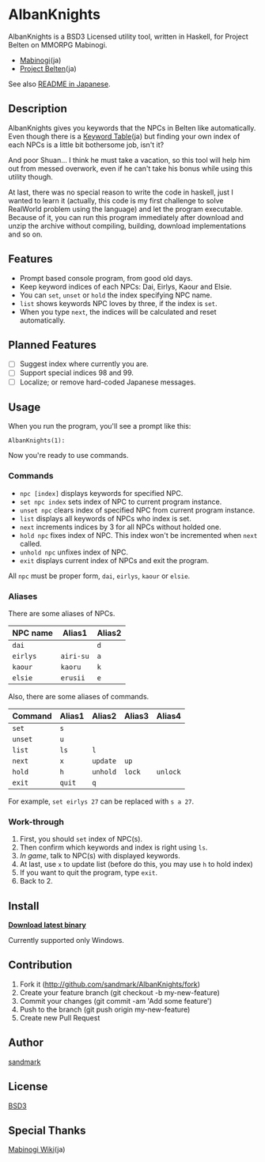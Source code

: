 AlbanKnights
============

AlbanKnights is a BSD3 Licensed utility tool, written in Haskell, for Project Belten on MMORPG Mabinogi.

* [Mabinogi](http://mabinogi.nexon.co.jp/)(ja)
* [Project Belten](http://mabinogi.wikiwiki.jp/?%A5%AF%A5%A8%A5%B9%A5%C8%2F%C6%C3%CA%CC%C8%C9)(ja)

See also [README in Japanese](README.ja.md).

## Description
AlbanKnights gives you keywords that the NPCs in Belten like automatically. Even though there is a [Keyword Table](http://mabinogi.wikiwiki.jp/?%BB%E4%A4%CE%B5%B3%BB%CE%C3%C4%B2%F1%CF%C3%A5%C6%A1%BC%A5%D6%A5%EB)(ja) but finding your own index of each NPCs is a little bit bothersome job, isn't it?

And poor Shuan... I think he must take a vacation, so this tool will help him out from messed overwork, even if he can't take his bonus while using this utility though.

At last, there was no special reason to write the code in haskell, just I wanted to learn it (actually, this code is my first challenge to solve RealWorld problem using the language) and let the program executable. Because of it, you can run this program immediately after download and unzip the archive without compiling, building, download implementations and so on.

## Features
* Prompt based console program, from good old days.
* Keep keyword indices of each NPCs: Dai, Eirlys, Kaour and Elsie.
* You can `set`, `unset` or `hold` the index specifying NPC name.
* `list` shows keywords NPC loves by three, if the index is `set`.
* When you type `next`, the indices will be calculated and reset automatically.

## Planned Features
- [ ] Suggest index where currently you are.
- [ ] Support special indices 98 and 99.
- [ ] Localize; or remove hard-coded Japanese messages.

## Usage
When you run the program, you'll see a prompt like this:

`AlbanKnights(1): `

Now you're ready to use commands.

### Commands
* `npc [index]` displays keywords for specified NPC.
* `set npc index` sets index of NPC to current program instance.
* `unset npc` clears index of specified NPC from current program instance.
* `list` displays all keywords of NPCs who index is set.
* `next` increments indices by 3 for all NPCs without holded one.
* `hold npc` fixes index of NPC. This index won't be incremented when `next` called.
* `unhold npc` unfixes index of NPC.
* `exit` displays current index of NPCs and exit the program.

All `npc` must be proper form, `dai`, `eirlys`, `kaour` or `elsie`.

### Aliases
There are some aliases of NPCs.

NPC name | Alias1    | Alias2
-------- | --------- | ------
`dai`    |           | `d`
`eirlys` | `airi-su` | `a`
`kaour`  | `kaoru`   | `k`
`elsie`  | `erusii`  | `e`

Also, there are some aliases of commands.

Command | Alias1 | Alias2 | Alias3 | Alias4
------- | ------ | ------ | ------ | ------
`set`   | `s`
`unset` | `u`
`list`  | `ls`   | `l`
`next`  | `x`    | `update` | `up`
`hold`  | `h`    | `unhold` | `lock` | `unlock`
`exit`  | `quit` | `q`

For example, `set eirlys 27` can be replaced with `s a 27`.

### Work-through
1. First, you should `set` index of NPC(s).
1. Then confirm which keywords and index is right using `ls`.
1. *In game*, talk to NPC(s) with displayed keywords.
1. At last, use `x` to update list (before do this, you may use `h` to hold index)
1. If you want to quit the program, type `exit`.
1. Back to 2.

## Install
**[Download latest binary](https://github.com/sandmark/AlbanKnights/releases/latest)**

Currently supported only Windows.

## Contribution
1. Fork it (http://github.com/sandmark/AlbanKnights/fork)
2. Create your feature branch (git checkout -b my-new-feature)
3. Commit your changes (git commit -am 'Add some feature')
4. Push to the branch (git push origin my-new-feature)
5. Create new Pull Request

## Author
[sandmark](https://github.com/sandmark)

## License
[BSD3](LICENSE)

## Special Thanks
[Mabinogi Wiki](http://mabinogi.wikiwiki.jp/)(ja)
